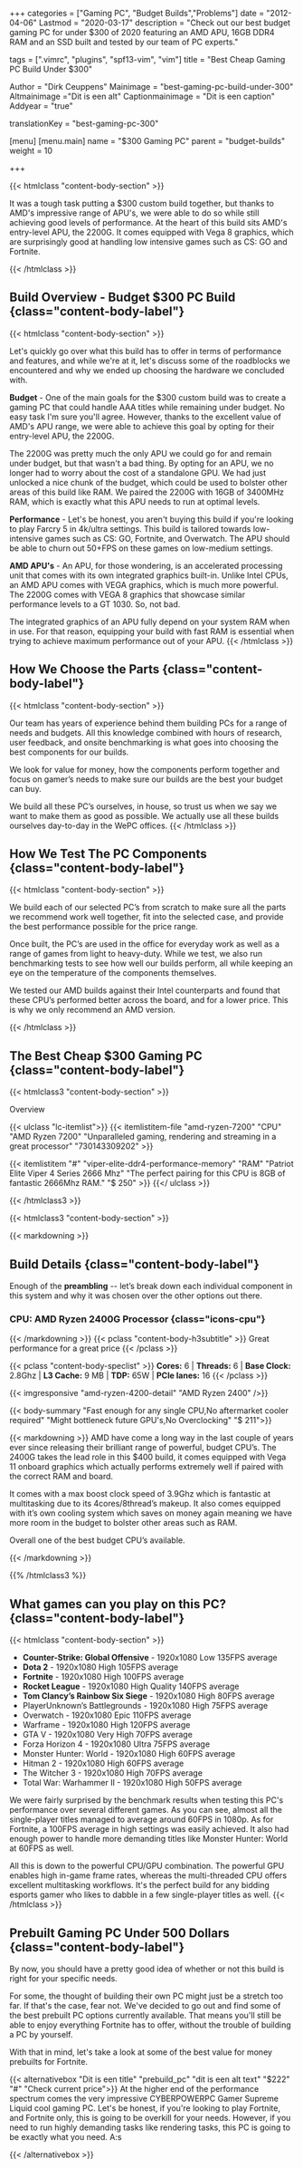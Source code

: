 +++
categories = ["Gaming PC", "Budget Builds","Problems"]
date = "2012-04-06"
Lastmod = "2020-03-17"
description = "Check out our best budget gaming PC for under $300 of 2020 featuring an AMD APU, 16GB DDR4 RAM and an SSD built and tested by our team of PC experts."

tags = [".vimrc", "plugins", "spf13-vim", "vim"]
title = "Best Cheap Gaming PC Build Under $300"

Author = "Dirk Ceuppens"
Mainimage = "best-gaming-pc-build-under-300"
Altmainimage ="Dit is een alt"
Captionmainimage = "Dit is een caption"
Addyear = "true"

translationKey = "best-gaming-pc-300"

[menu]
[menu.main]
		name = "$300 Gaming PC"	
		parent = "budget-builds"
		weight = 10

+++

{{< htmlclass "content-body-section" >}}

It was a tough task putting a $300 custom build together, but thanks to AMD's impressive range of APU's, we were able to do so while still achieving good levels of performance. At the heart of this build sits AMD's entry-level APU, the 2200G. It comes equipped with Vega 8 graphics, which are surprisingly good at handling low intensive games such as CS: GO and Fortnite.

{{< /htmlclass >}}


## Build Overview - Budget $300 PC Build {class="content-body-label"}
{{< htmlclass "content-body-section"  >}}

Let's quickly go over what this build has to offer in terms of performance and features, and while we're at it, let's discuss some of the roadblocks we encountered and why we ended up choosing the hardware we concluded with.

**Budget** - One of the main goals for the $300 custom build was to create a gaming PC that could handle AAA titles while remaining under budget. No easy task I'm sure you'll agree. However, thanks to the excellent value of AMD's APU range, we were able to achieve this goal by opting for their entry-level APU, the 2200G.

The 2200G was pretty much the only APU we could go for and remain under budget, but that wasn't a bad thing. By opting for an APU, we no longer had to worry about the cost of a standalone GPU. We had just unlocked a nice chunk of the budget, which could be used to bolster other areas of this build like RAM. We paired the 2200G with 16GB of 3400MHz RAM, which is exactly what this APU needs to run at optimal levels.

**Performance** - Let's be honest, you aren't buying this build if you're looking to play Farcry 5 in 4k/ultra settings. This build is tailored towards low-intensive games such as CS: GO, Fortnite, and Overwatch. The APU should be able to churn out 50+FPS on these games on low-medium settings.

**AMD APU's** - An APU, for those wondering, is an accelerated processing unit that comes with its own integrated graphics built-in. Unlike Intel CPUs, an AMD APU comes with VEGA graphics, which is much more powerful. The 2200G comes with VEGA 8 graphics that showcase similar performance levels to a GT 1030. So, not bad.

The integrated graphics of an APU fully depend on your system RAM when in use. For that reason, equipping your build with fast RAM is essential when trying to achieve maximum performance out of your APU.
{{< /htmlclass >}}



## How We Choose the Parts {class="content-body-label"}

{{< htmlclass "content-body-section" >}}

Our team has years of experience behind them building PCs for a range of needs and budgets. All this knowledge combined with hours of research, user feedback, and onsite benchmarking is what goes into choosing the best components for our builds.

We look for value for money, how the components perform together and focus on gamer’s needs to make sure our builds are the best your budget can buy.

We build all these PC’s ourselves, in house, so trust us when we say we want to make them as good as possible. We actually use all these builds ourselves day-to-day in the WePC offices.
{{< /htmlclass >}}



## How We Test The PC Components {class="content-body-label"}

{{< htmlclass "content-body-section" >}}

We build each of our selected PC’s from scratch to make sure all the parts we recommend work well together, fit into the selected case, and provide the best performance possible for the price range.

Once built, the PC’s are used in the office for everyday work as well as a range of games from light to heavy-duty. While we test, we also run benchmarking tests to see how well our builds perform, all while keeping an eye on the temperature of the components themselves. 

We tested our AMD builds against their Intel counterparts and found that these CPU’s performed better across the board, and for a lower price. This is why we only recommend an AMD version.

{{< /htmlclass >}}


## The Best Cheap $300 Gaming PC {class="content-body-label"}


{{< htmlclass3 "content-body-section" >}}

Overview

{{< ulclass "lc-itemlist">}}
{{< itemlistitem-file "amd-ryzen-7200" "CPU" "AMD Ryzen 7200" "Unparalleled gaming, rendering and streaming in a great processor" "730143309202" >}}
	
{{< itemlistitem "#"  "viper-elite-ddr4-performance-memory" "RAM" "Patriot Elite Viper 4 Series 2666 Mhz" "The perfect pairing for this CPU is 8GB of fantastic 2666Mhz RAM." "$ 250" >}}
{{</ ulclass >}}

{{< /htmlclass3 >}}

{{< htmlclass3 "content-body-section" >}} 

{{< markdowning >}} 
## Build Details {class="content-body-label"}

Enough of the **preambling** -- let’s break down each individual component in this system and why it was chosen over the other options out there.

### CPU: AMD Ryzen 2400G Processor {class="icons-cpu"}

{{< /markdowning >}}
{{< pclass "content-body-h3subtitle" >}}
Great performance for a great price
{{< /pclass >}}

{{< pclass "content-body-speclist" >}}
**Cores:** 6 | **Threads:** 6 | **Base Clock:** 2.8Ghz | **L3 Cache:** 9 MB | **TDP:** 65W | **PCIe lanes:** 16 
{{< /pclass >}}

{{< imgresponsive "amd-ryzen-4200-detail" "AMD Ryzen 2400" />}}

{{< body-summary  "Fast enough for any single CPU,No aftermarket cooler required" "Might bottleneck future GPU's,No Overclocking" "$ 211">}}

{{< markdowning >}} 
AMD have come a long way in the last couple of years ever since releasing their brilliant range of powerful, budget CPU’s. The 2400G takes the lead role in this $400 build, it comes equipped with Vega 11 onboard graphics which actually performs extremely well if paired with the correct RAM and board.

It comes with a max boost clock speed of 3.9Ghz which is fantastic at multitasking due to its 4cores/8thread’s makeup. It also comes equipped with it’s own cooling system which saves on money again meaning we have more room in the budget to bolster other areas such as RAM.

Overall one of the best budget CPU’s available.

{{< /markdowning >}} 

{{% /htmlclass3 %}}

## What games can you play on this PC? {class="content-body-label"}

{{< htmlclass "content-body-section" >}}

* **Counter-Strike: Global Offensive** - 1920x1080 Low 135FPS average
* **Dota 2** - 1920x1080 High 105FPS average
* **Fortnite** - 1920x1080 High 100FPS average
* **Rocket League** - 1920x1080 High Quality 140FPS average
* **Tom Clancy’s Rainbow Six Siege** - 1920x1080 High 80FPS average
* PlayerUnknown’s Battlegrounds - 1920x1080 High 75FPS average
* Overwatch - 1920x1080 Epic 110FPS average
* Warframe - 1920x1080 High 120FPS average
* GTA V - 1920x1080 Very High 70FPS average
* Forza Horizon 4 - 1920x1080 Ultra 75FPS average
* Monster Hunter: World - 1920x1080 High 60FPS average
* Hitman 2 - 1920x1080 High 60FPS average
* The Witcher 3 - 1920x1080 High 70FPS average
* Total War: Warhammer II - 1920x1080 High 50FPS average

We were fairly surprised by the benchmark results when testing this PC's performance over several different games. As you can see, almost all the single-player titles managed to average around 60FPS in 1080p. As for Fortnite, a 100FPS average in high settings was easily achieved. It also had enough power to handle more demanding titles like Monster Hunter: World at 60FPS as well.

All this is down to the powerful CPU/GPU combination. The powerful GPU enables high in-game frame rates, whereas the multi-threaded CPU offers excellent multitasking workflows. It's the perfect build for any bidding esports gamer who likes to dabble in a few single-player titles as well.
{{< /htmlclass >}}


## Prebuilt Gaming PC Under 500 Dollars {class="content-body-label"}

By now, you should have a pretty good idea of whether or not this build is right for your specific needs.

For some, the thought of building their own PC might just be a stretch too far. If that's the case, fear not. We've decided to go out and find some of the best prebuilt PC options currently available. That means you'll still be able to enjoy everything Fortnite has to offer, without the trouble of building a PC by yourself.

With that in mind, let's take a look at some of the best value for money prebuilts for Fortnite.

{{< alternativebox "Dit is een title" "prebuild_pc" "dit is een alt text" "$222" "#" "Check current price">}}
At the higher end of the performance spectrum comes the very impressive CYBERPOWERPC Gamer Supreme Liquid cool gaming PC. Let's be honest, if you're looking to play Fortnite, and Fortnite only, this is going to be overkill for your needs. However, if you need to run highly demanding tasks like rendering tasks, this PC is going to be exactly what you need.
A:s



{{< /alternativebox >}}